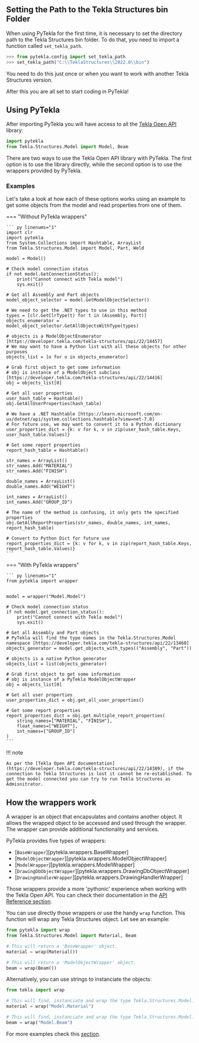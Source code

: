 ## Setting the Path to the Tekla Structures bin Folder

When using PyTekla for the first time, it is necessary to set the directory path to the Tekla Structures bin folder. To do that, you need to import a function called `set_tekla_path`. 

```python
>>> from pytekla.config import set_tekla_path
>>> set_tekla_path("C:\\TeklaStructures\\2022.0\\bin")
```

You need to do this just once or when you want to work with another Tekla Structures version.

After this you are all set to start coding in PyTekla!


## Using PyTekla

After importing PyTekla you will have access to all the [Tekla Open API](https://developer.tekla.com/tekla-structures/api/22/8180) library:

``` py linenums="1"
import pytekla
from Tekla.Structures.Model import Model, Beam
```

There are two ways to use the Tekla Open API library with PyTekla. The first option is to use the library directly, while the second option is to use the wrappers provided by PyTekla.


### Examples

Let's take a look at how each of these options works using an example to get some objects from the model and read properties from one of them.

=== "Without PyTekla wrappers"

    ``` py linenums="1"
    import clr
    import pytekla
    from System.Collections import Hashtable, ArrayList
    from Tekla.Structures.Model import Model, Part, Weld

    model = Model()

    # Check model connection status
    if not model.GetConnectionStatus():
        print("Cannot connect with Tekla model")
        sys.exit()

    # Get all Assembly and Part objects
    model_object_selector = model.GetModelObjectSelector()

    # We need to get the .NET types to use in this method
    types = [clr.GetClrType(t) for t in (Assembly, Part)]
    objects_enumerator = model_object_selector.GetAllObjectsWithType(types)

    # objects is a ModelObjectEnumerator [https://developer.tekla.com/tekla-structures/api/22/14457]
    # We may want to have a Python list with all these objects for other purposes
    objects_list = [o for o in objects_enumerator]

    # Grab first object to get some information
    # obj is instance of a ModelObject subclass [https://developer.tekla.com/tekla-structures/api/22/14416]
    obj = objects_list[0]

    # Get all user properties
    user_hash_table = Hashtable()
    obj.GetAllUserProperties(hash_table)

    # We have a .NET Hashtable [https://learn.microsoft.com/en-us/dotnet/api/system.collections.hashtable?view=net-7.0]
    # For future use, we may want to convert it to a Python dictionary
    user_properties_dict = {k: v for k, v in zip(user_hash_table.Keys, user_hash_table.Values)}

    # Get some report properties
    report_hash_table = Hashtable()

    str_names = ArrayList()
    str_names.Add("MATERIAL")
    str_names.Add("FINISH")

    double_names = ArrayList()
    double_names.Add("WEIGHT")

    int_names = ArrayList()
    int_names.Add("GROUP_ID")

    # The name of the method is confusing, it only gets the specified properties
    obj.GetAllReportProperties(str_names, double_names, int_names, report_hash_table)

    # Convert to Python Dict for future use
    report_properties_dict = {k: v for k, v in zip(report_hash_table.Keys, report_hash_table.Values)}
    ```

=== "With PyTekla wrappers"

    ``` py linenums="1"
    from pytekla import wrapper


    model = wrapper("Model.Model")

    # Check model connection status
    if not model.get_connection_status():
        print("Cannot connect with Tekla model")
        sys.exit()

    # Get all Assembly and Part objects
    # PyTekla will find the type names in the Tekla.Structures.Model namespace [https://developer.tekla.com/tekla-structures/api/22/13460]
    objects_generator = model.get_objects_with_types(("Assembly", "Part"))

    # objects is a native Python generator 
    objects_list = list(objects_generator)

    # Grab first object to get some information
    # obj is instance of a PyTekla ModelObjectWrapper 
    obj = objects_list[0]

    # Get all user properties
    user_properties_dict = obj.get_all_user_properties()

    # Get some report properties
    report_properties_dict = obj.get_multiple_report_properties(
        string_names=["MATERIAL", "FINISH"],
        float_names=["WEIGHT"],
        int_names=["GROUP_ID"]
    )
    ```

!!! note

    As per the [Tekla Open API documentation](https://developer.tekla.com/tekla-structures/api/22/14389), if the connection to Tekla Structures is lost it cannot be re-established. To get the model connected you can try to run Tekla Structures as Admisnitrator.

## How the wrappers work

A wrapper is an object that encapsulates and contains another object. It allows the wrapped object to be accessed and used through the wrapper. The wrapper can provide additional functionality and services.

PyTekla provides five types of wrappers:

- [`BaseWrapper`][pytekla.wrappers.BaseWrapper]
- [`ModelObjectWrapper`][pytekla.wrappers.ModelObjectWrapper]
- [`ModelWrapper`][pytekla.wrappers.ModelWrapper]
- [`DrawingDbObjectWrapper`][pytekla.wrappers.DrawingDbObjectWrapper]
- [`DrawingHandlerWrapper`][pytekla.wrappers.DrawingHandlerWrapper]

Those wrappers provide a more 'pythonic' experience when working with the Tekla Open API. You can check their documentation in the [API Reference section](api_reference.md).

You can use directly those wrappers or use the handy `wrap` function. This function will wrap any Tekla Structures object. Let see an example:

```python
from pytekla import wrap
from Tekla.Structures.Model import Material, Beam

# This will return a 'BaseWrapper' object.
material = wrap(Material())

# This will return a 'ModelObjectWrapper' object.
beam = wrap(Beam())
```

Alternatively, you can use strings to instanciate the objects:

```python
from tekla import wrap

# This will find, instanciate and wrap the type Tekla.Structures.Model.Material
material = wrap("Model.Material")

# This will find, instanciate and wrap the type Tekla.Structures.Model.Beam
beam = wrap("Model.Beam")
```

For more examples check this [section](examples/selection.md).
